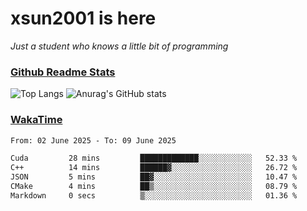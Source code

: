 # xsun2001 is here

*Just a student who knows a little bit of programming*

### [Github Readme Stats](https://github.com/anuraghazra/github-readme-stats)

![Top Langs](https://github-readme-stats.vercel.app/api/top-langs/?username=xsun2001&layout=compact&theme=radical) ![Anurag's GitHub stats](https://github-readme-stats.vercel.app/api?username=xsun2001&show_icons=true&theme=radical)

### [WakaTime](https://wakatime.com)

<!--START_SECTION:waka-->

```txt
From: 02 June 2025 - To: 09 June 2025

Cuda         28 mins         █████████████░░░░░░░░░░░░   52.33 %
C++          14 mins         ██████▓░░░░░░░░░░░░░░░░░░   26.72 %
JSON         5 mins          ██▓░░░░░░░░░░░░░░░░░░░░░░   10.47 %
CMake        4 mins          ██▒░░░░░░░░░░░░░░░░░░░░░░   08.79 %
Markdown     0 secs          ▒░░░░░░░░░░░░░░░░░░░░░░░░   01.36 %
```

<!--END_SECTION:waka-->
